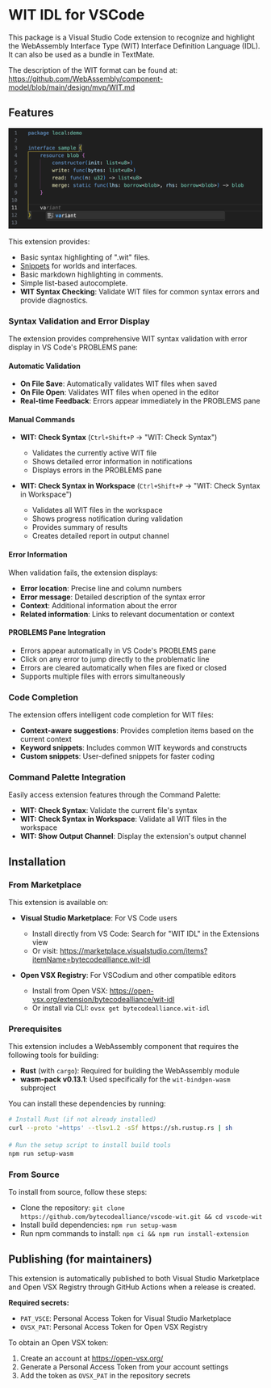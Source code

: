 # WIT IDL for VSCode

This package is a Visual Studio Code extension to recognize and highlight the WebAssembly Interface Type (WIT) Interface Definition Language (IDL). It can also be used as a bundle in TextMate.

The description of the WIT format can be found at: https://github.com/WebAssembly/component-model/blob/main/design/mvp/WIT.md


## Features

![Screenshot](images/screenshot.png)

This extension provides:
- Basic syntax highlighting of ".wit" files.
- [Snippets](https://code.visualstudio.com/docs/editor/userdefinedsnippets) for worlds and interfaces.
- Basic markdown highlighting in comments.
- Simple list-based autocomplete.
- **WIT Syntax Checking**: Validate WIT files for common syntax errors and provide diagnostics.

### Syntax Validation and Error Display

The extension provides comprehensive WIT syntax validation with error display in VS Code's PROBLEMS pane:

#### Automatic Validation
- **On File Save**: Automatically validates WIT files when saved
- **On File Open**: Validates WIT files when opened in the editor
- **Real-time Feedback**: Errors appear immediately in the PROBLEMS pane

#### Manual Commands
- **WIT: Check Syntax** (`Ctrl+Shift+P` → "WIT: Check Syntax")
  - Validates the currently active WIT file
  - Shows detailed error information in notifications
  - Displays errors in the PROBLEMS pane

- **WIT: Check Syntax in Workspace** (`Ctrl+Shift+P` → "WIT: Check Syntax in Workspace")
  - Validates all WIT files in the workspace
  - Shows progress notification during validation
  - Provides summary of results
  - Creates detailed report in output channel

#### Error Information
When validation fails, the extension displays:
- **Error location**: Precise line and column numbers
- **Error message**: Detailed description of the syntax error
- **Context**: Additional information about the error
- **Related information**: Links to relevant documentation or context

#### PROBLEMS Pane Integration
- Errors appear automatically in VS Code's PROBLEMS pane
- Click on any error to jump directly to the problematic line
- Errors are cleared automatically when files are fixed or closed
- Supports multiple files with errors simultaneously

### Code Completion

The extension offers intelligent code completion for WIT files:

- **Context-aware suggestions**: Provides completion items based on the current context
- **Keyword snippets**: Includes common WIT keywords and constructs
- **Custom snippets**: User-defined snippets for faster coding

### Command Palette Integration

Easily access extension features through the Command Palette:

- **WIT: Check Syntax**: Validate the current file's syntax
- **WIT: Check Syntax in Workspace**: Validate all WIT files in the workspace
- **WIT: Show Output Channel**: Display the extension's output channel

## Installation

### From Marketplace

This extension is available on:

- **Visual Studio Marketplace**: For VS Code users
  - Install directly from VS Code: Search for "WIT IDL" in the Extensions view
  - Or visit: https://marketplace.visualstudio.com/items?itemName=bytecodealliance.wit-idl

- **Open VSX Registry**: For VSCodium and other compatible editors
  - Install from Open VSX: https://open-vsx.org/extension/bytecodealliance/wit-idl
  - Or install via CLI: `ovsx get bytecodealliance.wit-idl`

### Prerequisites

This extension includes a WebAssembly component that requires the following tools for building:

- **Rust** (with `cargo`): Required for building the WebAssembly module
- **wasm-pack v0.13.1**: Used specifically for the `wit-bindgen-wasm` subproject

You can install these dependencies by running:
```bash
# Install Rust (if not already installed)
curl --proto '=https' --tlsv1.2 -sSf https://sh.rustup.rs | sh

# Run the setup script to install build tools
npm run setup-wasm
```

### From Source

To install from source, follow these steps:
* Clone the repository: `git clone https://github.com/bytecodealliance/vscode-wit.git && cd vscode-wit`
* Install build dependencies: `npm run setup-wasm`
* Run npm commands to install:
`npm ci && npm run install-extension`

## Publishing (for maintainers)

This extension is automatically published to both Visual Studio Marketplace and Open VSX Registry through GitHub Actions when a release is created.

**Required secrets:**
- `PAT_VSCE`: Personal Access Token for Visual Studio Marketplace
- `OVSX_PAT`: Personal Access Token for Open VSX Registry

To obtain an Open VSX token:
1. Create an account at https://open-vsx.org/
2. Generate a Personal Access Token from your account settings
3. Add the token as `OVSX_PAT` in the repository secrets
